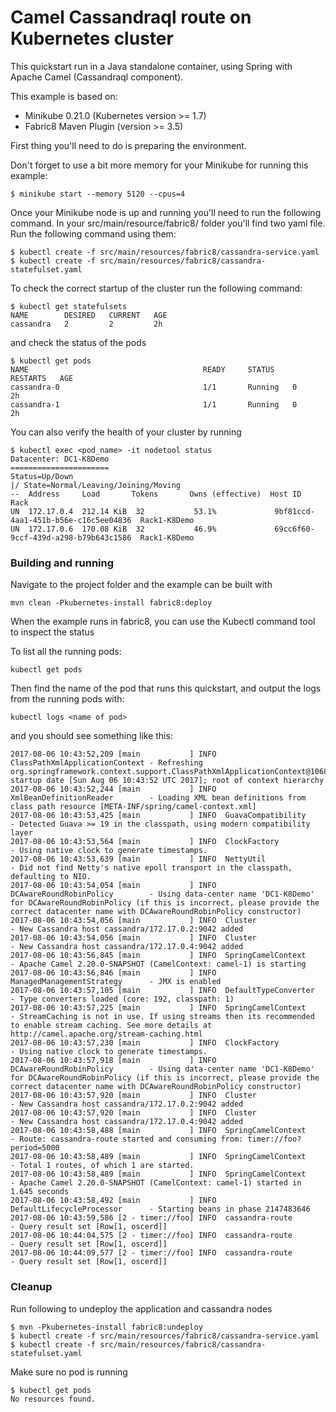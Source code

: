 # Camel Cassandraql route on Kubernetes cluster

This quickstart run in a Java standalone container, using Spring with Apache Camel (Cassandraql component).

This example is based on:

- Minikube 0.21.0 (Kubernetes version >= 1.7) 
- Fabric8 Maven Plugin (version >= 3.5)

First thing you'll need to do is preparing the environment.

Don't forget to use a bit more memory for your Minikube for running this example:

```
$ minikube start --memory 5120 --cpus=4
```

Once your Minikube node is up and running you'll need to run the following command.
In your src/main/resource/fabric8/ folder you'll find two yaml file. Run the following command using them:

```
$ kubectl create -f src/main/resources/fabric8/cassandra-service.yaml
$ kubectl create -f src/main/resources/fabric8/cassandra-statefulset.yaml
```

To check the correct startup of the cluster run the following command:

```
$ kubectl get statefulsets
NAME        DESIRED   CURRENT   AGE
cassandra   2         2         2h
```

and check the status of the pods

```
$ kubectl get pods
NAME                                       READY     STATUS    RESTARTS   AGE
cassandra-0                                1/1       Running   0          2h
cassandra-1                                1/1       Running   0          2h
```

You can also verify the health of your cluster by running

```
$ kubectl exec <pod_name> -it nodetool status
Datacenter: DC1-K8Demo
======================
Status=Up/Down
|/ State=Normal/Leaving/Joining/Moving
--  Address     Load       Tokens       Owns (effective)  Host ID                               Rack
UN  172.17.0.4  212.14 KiB  32           53.1%             9bf81ccd-4aa1-451b-b56e-c16c5ee04836  Rack1-K8Demo
UN  172.17.0.6  170.08 KiB  32           46.9%             69cc6f60-9ccf-439d-a298-b79b643c1586  Rack1-K8Demo
```

### Building and running

Navigate to the project folder and the example can be built with

    mvn clean -Pkubernetes-install fabric8:deploy

When the example runs in fabric8, you can use the Kubectl command tool to inspect the status

To list all the running pods:

    kubectl get pods

Then find the name of the pod that runs this quickstart, and output the logs from the running pods with:

    kubectl logs <name of pod>

and you should see something like this:


```
2017-08-06 10:43:52,209 [main           ] INFO  ClassPathXmlApplicationContext - Refreshing org.springframework.context.support.ClassPathXmlApplicationContext@1068e947: startup date [Sun Aug 06 10:43:52 UTC 2017]; root of context hierarchy
2017-08-06 10:43:52,244 [main           ] INFO  XmlBeanDefinitionReader        - Loading XML bean definitions from class path resource [META-INF/spring/camel-context.xml]
2017-08-06 10:43:53,425 [main           ] INFO  GuavaCompatibility             - Detected Guava >= 19 in the classpath, using modern compatibility layer
2017-08-06 10:43:53,564 [main           ] INFO  ClockFactory                   - Using native clock to generate timestamps.
2017-08-06 10:43:53,639 [main           ] INFO  NettyUtil                      - Did not find Netty's native epoll transport in the classpath, defaulting to NIO.
2017-08-06 10:43:54,054 [main           ] INFO  DCAwareRoundRobinPolicy        - Using data-center name 'DC1-K8Demo' for DCAwareRoundRobinPolicy (if this is incorrect, please provide the correct datacenter name with DCAwareRoundRobinPolicy constructor)
2017-08-06 10:43:54,056 [main           ] INFO  Cluster                        - New Cassandra host cassandra/172.17.0.2:9042 added
2017-08-06 10:43:54,056 [main           ] INFO  Cluster                        - New Cassandra host cassandra/172.17.0.4:9042 added
2017-08-06 10:43:56,845 [main           ] INFO  SpringCamelContext             - Apache Camel 2.20.0-SNAPSHOT (CamelContext: camel-1) is starting
2017-08-06 10:43:56,846 [main           ] INFO  ManagedManagementStrategy      - JMX is enabled
2017-08-06 10:43:57,105 [main           ] INFO  DefaultTypeConverter           - Type converters loaded (core: 192, classpath: 1)
2017-08-06 10:43:57,225 [main           ] INFO  SpringCamelContext             - StreamCaching is not in use. If using streams then its recommended to enable stream caching. See more details at http://camel.apache.org/stream-caching.html
2017-08-06 10:43:57,230 [main           ] INFO  ClockFactory                   - Using native clock to generate timestamps.
2017-08-06 10:43:57,918 [main           ] INFO  DCAwareRoundRobinPolicy        - Using data-center name 'DC1-K8Demo' for DCAwareRoundRobinPolicy (if this is incorrect, please provide the correct datacenter name with DCAwareRoundRobinPolicy constructor)
2017-08-06 10:43:57,920 [main           ] INFO  Cluster                        - New Cassandra host cassandra/172.17.0.2:9042 added
2017-08-06 10:43:57,920 [main           ] INFO  Cluster                        - New Cassandra host cassandra/172.17.0.4:9042 added
2017-08-06 10:43:58,488 [main           ] INFO  SpringCamelContext             - Route: cassandra-route started and consuming from: timer://foo?period=5000
2017-08-06 10:43:58,489 [main           ] INFO  SpringCamelContext             - Total 1 routes, of which 1 are started.
2017-08-06 10:43:58,489 [main           ] INFO  SpringCamelContext             - Apache Camel 2.20.0-SNAPSHOT (CamelContext: camel-1) started in 1.645 seconds
2017-08-06 10:43:58,492 [main           ] INFO  DefaultLifecycleProcessor      - Starting beans in phase 2147483646
2017-08-06 10:43:59,586 [2 - timer://foo] INFO  cassandra-route                - Query result set [Row[1, oscerd]]
2017-08-06 10:44:04,575 [2 - timer://foo] INFO  cassandra-route                - Query result set [Row[1, oscerd]]
2017-08-06 10:44:09,577 [2 - timer://foo] INFO  cassandra-route                - Query result set [Row[1, oscerd]]
```

### Cleanup

Run following to undeploy the application and cassandra nodes
```
$ mvn -Pkubernetes-install fabric8:undeploy
$ kubectl create -f src/main/resources/fabric8/cassandra-service.yaml
$ kubectl create -f src/main/resources/fabric8/cassandra-statefulset.yaml
```

Make sure no pod is running
```
$ kubectl get pods
No resources found.
```
